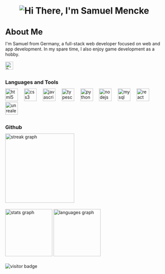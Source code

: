 <h1 align="center">
  <img src="https://readme-typing-svg.herokuapp.com/?font=Righteous&size=45&center=true&vCenter=true&width=600&height=80&duration=4000&color=FFFFFF&lines=Hi+There!+I'm+Samuel+Mencke!" alt="Hi There, I'm Samuel Mencke" />
</h1>

###

<h3 align="left" style="font-size: 1.8em; margin-bottom: 10px;">About Me</h3>

<p align="left" style="margin-bottom: 15px;">
  I'm Samuel from Germany, a full-stack web developer focused on web and app development. In my spare time, I also enjoy game development as a hobby.
</p>

<div align="left" style="margin-bottom: 30px;">
  <a href="https://samuel-mencke.github.io/" target="_blank">
    <img src="https://img.shields.io/badge/Mein%20Portfolio-Visit?style=for-the-badge&labelColor=2D2D2D&color=0D1117&logo=github&logoColor=white" height="25" alt="Portfolio" />
  </a>
</div>

###

<h3 align="left" style="margin-bottom: 10px;">Languages and Tools</h3>

<div align="left" style="margin-top: 10px; margin-bottom: 30px;">
  <img src="https://cdn.jsdelivr.net/gh/devicons/devicon/icons/html5/html5-original.svg" height="40" alt="html5 logo" />
  <img width="12" />
  <img src="https://cdn.jsdelivr.net/gh/devicons/devicon/icons/css3/css3-original.svg" height="40" alt="css3 logo" />
  <img width="12" />
  <img src="https://cdn.jsdelivr.net/gh/devicons/devicon/icons/javascript/javascript-original.svg" height="40" alt="javascript logo" />
  <img width="12" />
  <img src="https://cdn.jsdelivr.net/gh/devicons/devicon/icons/typescript/typescript-original.svg" height="40" alt="typescript logo" />
  <img width="12" />
  <img src="https://cdn.jsdelivr.net/gh/devicons/devicon/icons/python/python-original.svg" height="40" alt="python logo" />
  <img width="12" />
  <img src="https://cdn.jsdelivr.net/gh/devicons/devicon/icons/nodejs/nodejs-original.svg" height="40" alt="nodejs logo" />
  <img width="12" />
  <img src="https://cdn.jsdelivr.net/gh/devicons/devicon/icons/mysql/mysql-original.svg" height="40" alt="mysql logo" />
  <img width="12" />
  <img src="https://cdn.jsdelivr.net/gh/devicons/devicon/icons/react/react-original.svg" height="40" alt="react logo" />
  <img width="12" />
  <img src="https://cdn.jsdelivr.net/gh/devicons/devicon/icons/unrealengine/unrealengine-original.svg" height="40" alt="unrealengine logo" />
</div>

###

<h3 align="left" style="margin-bottom: 10px;">Github</h3>

<div align="left" style="margin-top: 10px; margin-bottom: 20px;">
  <img src="https://streak-stats.demolab.com?user=Samuel-Mencke&locale=en&mode=daily&theme=dark&hide_border=false&border_radius=5" height="220" alt="streak graph" />
</div>

<div align="left" style="margin-bottom: 20px;">
  <img src="https://github-readme-stats.vercel.app/api?username=Samuel-Mencke&show_icons=true&include_all_commits=true&count_private=true&theme=dracula&hide_border=false" height="150" alt="stats graph" />
  <img src="https://github-readme-stats.vercel.app/api/top-langs?username=Samuel-Mencke&layout=compact&langs_count=5&theme=dracula&hide_border=false" height="150" alt="languages graph" />
</div>

<div align="left" style="margin-bottom: 30px;">
  <img src="https://visitor-badge.laobi.icu/badge?page_id=portfolio.Samuel-Mencke.Samuel-Mencke&theme=dark" alt="visitor badge" />
</div>
